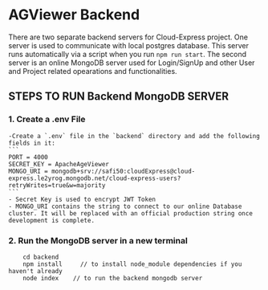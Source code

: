 # AGViewer Backend
There are two separate backend servers for Cloud-Express project. One server is used to communicate with local postgres database. This server runs automatically via a script when you run `npm run start`.
The second server is an online MongoDB server used for Login/SignUp and other User and Project related opearations and functionalities. 

## STEPS TO RUN Backend MongoDB SERVER
### 1. Create a .env File
    -Create a `.env` file in the `backend` directory and add the following fields in it: 
    ```
    PORT = 4000
    SECRET_KEY = ApacheAgeViewer
    MONGO_URI = mongodb+srv://safi50:cloudExpress@cloud-express.le2yrog.mongodb.net/cloud-express-users?retryWrites=true&w=majority
    ```
    - Secret Key is used to encrypt JWT Token
    - MONGO_URI contains the string to connect to our online Database cluster. It will be replaced with an official production string once development is complete.

### 2. Run the MongoDB server in a new terminal
```
    cd backend
    npm install     // to install node_module dependencies if you haven't already
    node index    // to run the backend mongodb server
```


